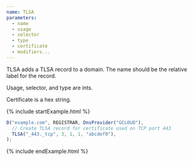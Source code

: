 ```yaml
---
name: TLSA
parameters:
  - name
  - usage
  - selector
  - type
  - certificate
  - modifiers...
---
```


TLSA adds a TLSA record to a domain. The name should be the relative label for the record.

Usage, selector, and type are ints.

Certificate is a hex string.

{% include startExample.html %}

```js
D("example.com", REGISTRAR, DnsProvider("GCLOUD"),
  // Create TLSA record for certificate used on TCP port 443
  TLSA("_443._tcp", 3, 1, 1, "abcdef0"),
);
```

{% include endExample.html %}
